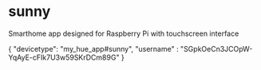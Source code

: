 # sunny
Smarthome app designed for Raspberry Pi with touchscreen interface

{
    "devicetype": "my_hue_app#sunny",
    "username" : "SGpkOeCn3JCOpW-YqAyE-cFIk7U3w59SKrDCm89G"
}
